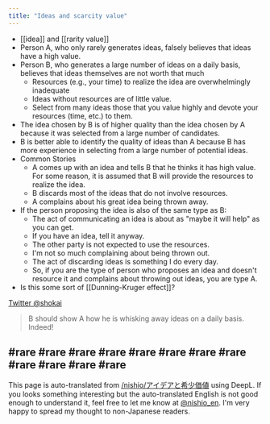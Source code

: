 ```yaml
---
title: "Ideas and scarcity value"
---
```


- [[idea]] and [[rarity value]]
- Person A, who only rarely generates ideas, falsely believes that ideas have a high value.
- Person B, who generates a large number of ideas on a daily basis, believes that ideas themselves are not worth that much
    - Resources (e.g., your time) to realize the idea are overwhelmingly inadequate
    - Ideas without resources are of little value.
    - Select from many ideas those that you value highly and devote your resources (time, etc.) to them.
- The idea chosen by B is of higher quality than the idea chosen by A because it was selected from a large number of candidates.
- B is better able to identify the quality of ideas than A because B has more experience in selecting from a large number of potential ideas.
- Common Stories
    - A comes up with an idea and tells B that he thinks it has high value. For some reason, it is assumed that B will provide the resources to realize the idea.
    - B discards most of the ideas that do not involve resources.
    - A complains about his great idea being thrown away.
- If the person proposing the idea is also of the same type as B:
    - The act of communicating an idea is about as "maybe it will help" as you can get.
    - If you have an idea, tell it anyway.
    - The other party is not expected to use the resources.
    - I'm not so much complaining about being thrown out.
    - The act of discarding ideas is something I do every day.
    - So, if you are the type of person who proposes an idea and doesn't resource it and complains about throwing out ideas, you are type A.
- Is this some sort of [[Dunning-Kruger effect]]?

[Twitter @shokai](https://twitter.com/shokai/status/1056224904306057217)
> B should show A how he is whisking away ideas on a daily basis.
Indeed!


#rare #rare #rare #rare #rare #rare #rare #rare #rare #rare #rare #rare
---
This page is auto-translated from [/nishio/アイデアと希少価値](https://scrapbox.io/nishio/アイデアと希少価値) using DeepL. If you looks something interesting but the auto-translated English is not good enough to understand it, feel free to let me know at [@nishio_en](https://twitter.com/nishio_en). I'm very happy to spread my thought to non-Japanese readers.